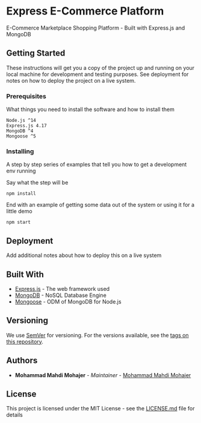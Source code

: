 # Express E-Commerce Platform

E-Commerce Marketplace Shopping Platform - Built with Express.js and MongoDB

## Getting Started

These instructions will get you a copy of the project up and running on your local machine for development and testing purposes. See deployment for notes on how to deploy the project on a live system.

### Prerequisites

What things you need to install the software and how to install them

```
Node.js ^14
Express.js 4.17
MongoDB ^4
Mongoose ^5
```

### Installing

A step by step series of examples that tell you how to get a development env running

Say what the step will be

```
npm install
```

End with an example of getting some data out of the system or using it for a little demo

```
npm start
```


## Deployment

Add additional notes about how to deploy this on a live system

## Built With

* [Express.js](https://expressjs.com/) - The web framework used
* [MongoDB](https://www.mongodb.com/) - NoSQL Database Engine
* [Mongoose](https://mongoosejs.com/) - ODM of MongoDB for Node.js

## Versioning

We use [SemVer](http://semver.org/) for versioning. For the versions available, see the [tags on this repository](https://github.com/your/project/tags). 

## Authors

* **Mohammad Mahdi Mohajer** - *Maintainer* - [Mohammad Mahdi Mohajer](https://github.com/mmohajer9)

## License

This project is licensed under the MIT License - see the [LICENSE.md](LICENSE.md) file for details

